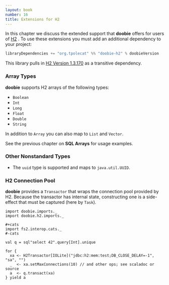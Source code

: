 ```yaml
---
layout: book
number: 16
title: Extensions for H2
---
```


In this chapter we discuss the extended support that **doobie** offers for users of [H2](http://www.h2database.com/html/main.html) . To use these extensions you must add an additional dependency to your project:

```scala
libraryDependencies += "org.tpolecat" %% "doobie-h2" % doobieVersion
```

This library pulls in [H2 Version 1.3.170](http://www.h2database.com/html/main.html) as a transitive dependency.

### Array Types

**doobie** supports H2 arrays of the following types:

- `Boolean`
- `Int`
- `Long`   
- `Float`  
- `Double`
- `String`

In addition to `Array` you can also map to `List` and `Vector`.

See the previous chapter on **SQL Arrays** for usage examples.

### Other Nonstandard Types

- The `uuid` type is supported and maps to `java.util.UUID`.

### H2 Connection Pool

**doobie** provides a `Transactor` that wraps the connection pool provided by H2. Because the transactor has internal state, constructing one is a side-effect that must be captured (here by `Task`).

```tut:silent
import doobie.imports._
import doobie.h2.imports._

#+cats
import fs2.interop.cats._
#-cats

val q = sql"select 42".query[Int].unique

for {
  xa <- H2Transactor[IOLite]("jdbc:h2:mem:test;DB_CLOSE_DELAY=-1", "sa", "")
  _  <- xa.setMaxConnections(10) // and other ops; see scaladoc or source
  a  <- q.transact(xa)
} yield a
```
